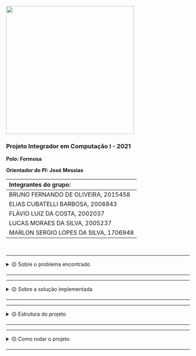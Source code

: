 <img src="https://user-images.githubusercontent.com/50468352/141820811-412e9364-7f5c-4889-826a-fcba23b92e23.png" width="350" />
<h3>Projeto Integrador em Computação I - 2021</h3>

**Polo: Formosa** </br>

**Orientador do PI: José Messias** </br>


| Integrantes do grupo:                 |
| :------------------------------------ |
| BRUNO FERNANDO DE OLIVEIRA, 2015458   |
| ELIAS CUBATELLI BARBOSA, 2008843      |
| FLÁVIO LUIZ DA COSTA, 2002037         |
| LUCAS MORAES DA SILVA, 2005237        |
| MARLON SERGIO LOPES DA SILVA, 1706948 |

</br>

---
<details>
<summary> 🟡 Sobre o problema encontrado</summary>
  </br>
  <p>
    Atualmente o governo não possui um sistema integrado de banco de dados para cadastrar informações de saúde dos cidadãos desde o seu nascimento, de forma que    possa ser usado e alimentado pelos estados e municípios e outros entes privados. Atuando de forma preventiva no tratamento à doenças.
  </p>
  <img src="https://user-images.githubusercontent.com/50468352/141718680-891f561c-32c1-43b9-92b7-4504a5f41190.png" />
</details>  

---
---
<details>
<summary> 🟡 Sobre a solução implementada</summary>
  </br>
<p>
A solução encontrada foi o desenvolvimento de um sistema de API (Application Programming Interface), onde são disponibilizados rotinas e padrões para a utilização do banco de dados do SUS. Desta forma, os órgãos de saúde podem acessar dados relevantes do Paciente e incrementar com consultas realizadas independente de serem unidades públicas ou privadas.
</p>
<img src="https://user-images.githubusercontent.com/50468352/141718925-cb064f9b-79a7-482c-890a-f50e8ea09151.png" />
</details>

---
---
<details>
<summary> 🟡 Estrutura do projeto</summary>
  </br>
  <img src="https://user-images.githubusercontent.com/50468352/141818655-90f3399c-aee5-4366-ac62-86a1420f90f9.png" />
  </br>
  </br>
  
|<b>Prototipagem do banco de dados</b>                                                                               |
|:-------------------------------------------------------------------------------------------------------------------|
|Utilizamos a ferramenta web dbdiagram para o desenvolvimento do design do banco de dados.                           |
|<img src="https://user-images.githubusercontent.com/50468352/141822827-f89a926f-96c8-4b72-a68f-e15bc7582747.png" /> |
</details>  

---
---
<details>
<summary> 🟡 Como rodar o projeto</summary>
  </br>
 Clonar o projeto para a maquina local: <code>git clone...</code>
 </br>
 </br>
 
|<b>Backend</b>                                                                                                      |
|:-------------------------------------------------------------------------------------------------------------------|
|Criar o banco de dados </br></br> &#9658; Pelo prompt acessar a pasta db e rodar o camando <code>python create_db.py</code> </br>&#9658; Acessar o arquivo backend > connection > database.py e colocar o caminho do arquivo que foi criado </br> &#9658; Na pasta raiz do projeto rodar o comando <code>python run_backend.py</code> </br></br> <img src="https://user-images.githubusercontent.com/50468352/141858998-26c41f23-d2ec-4c0e-a58b-1fc805ca56c3.png" />|
| |
</details>  

---
